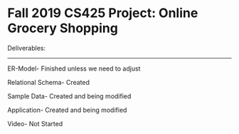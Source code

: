 # Fall 2019 CS425 Project: Online Grocery Shopping

Deliverables:
*******************************
ER-Model- Finished unless we need to adjust

Relational Schema- Created

Sample Data- Created and being modified

Application- Created and being modified

Video- Not Started
